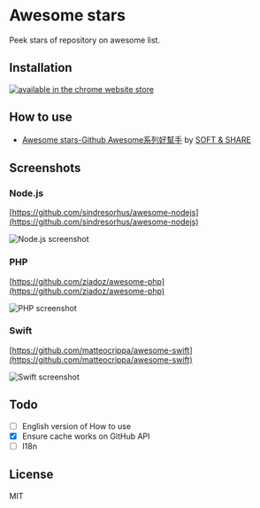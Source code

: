 # Awesome stars

Peek stars of repository on awesome list.

## Installation

[![available in the chrome website store](chrome-store-available.png)](https://chrome.google.com/webstore/detail/awesome-stars/lcokkcbdmicofdahlooopcpinogephfb?hl=zh-TW&gl=TW)

## How to use

- [Awesome stars-Github Awesome系列好幫手](https://softnshare.wordpress.com/2016/02/28/awesome-stars-github-awesome%E7%B3%BB%E5%88%97%E5%A5%BD%E5%B9%AB%E6%89%8B/) by [SOFT & SHARE](https://softnshare.wordpress.com/)

## Screenshots

### Node.js

[https://github.com/sindresorhus/awesome-nodejs](https://github.com/sindresorhus/awesome-nodejs)

![Node.js screenshot](screenshots/nodejs.png)

### PHP

[https://github.com/ziadoz/awesome-php](https://github.com/ziadoz/awesome-php)

![PHP screenshot](screenshots/php.png)

### Swift

[https://github.com/matteocrippa/awesome-swift](https://github.com/matteocrippa/awesome-swift)

![Swift screenshot](screenshots/swift.png)

## Todo

- [ ] English version of How to use
- [x] Ensure cache works on GitHub API  
- [ ] I18n

## License

MIT
